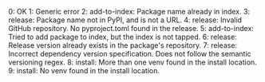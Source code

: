 0: OK
1: Generic error
2: add-to-index: Package name already in index.
3: release: Package name not in PyPI, and is not a URL.
4: release: Invalid GitHub repository. No pyproject.toml found in the release.
5: add-to-index: Tried to add package to index, but the index is not tapped. 
6: release: Release version already exists in the package's repository.
7: release: Incorrect dependency version specification. Does not follow the semantic versioning regex.
8: install: More than one venv found in the install location.
9: install: No venv found in the install location.